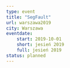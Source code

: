 ```yaml
---
type: event
title: "SegFault"
url: warszawa2019
city: Warszawa
eventdate: 
    start: 2019-10-01
    short: jesień 2019
    full: jesień 2019
status: planned
---
```

